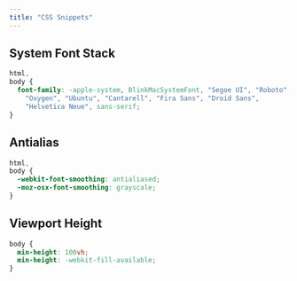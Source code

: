 ```yaml
---
title: "CSS Snippets"
---
```


## System Font Stack

```css
html,
body {
  font-family: -apple-system, BlinkMacSystemFont, "Segoe UI", "Roboto",
    "Oxygen", "Ubuntu", "Cantarell", "Fira Sans", "Droid Sans",
    "Helvetica Neue", sans-serif;
}
```

## Antialias

```css
html,
body {
  -webkit-font-smoothing: antialiased;
  -moz-osx-font-smoothing: grayscale;
}
```

## Viewport Height

```css
body {
  min-height: 100vh;
  min-height: -webkit-fill-available;
}
```
